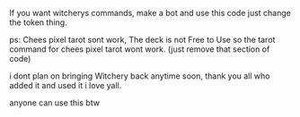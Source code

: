 If you want witcherys commands, make a bot and use this code just change the token thing.

ps: Chees pixel tarot sont work, The deck is not Free to Use so the tarot command for chees pixel tarot wont work. (just remove that section of code)

i dont plan on bringing Witchery back anytime soon, thank you all who added it and used it i love yall. 

anyone can use this btw

